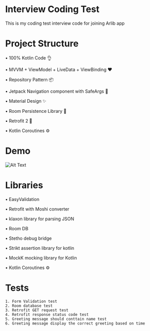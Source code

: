
# Interview Coding Test

This is my coding test interview code for joining Arlib app


# Project Structure 

• 100% Kotlin Code 👌

• MVVM + ViewModel + LiveData + ViewBinding ❤️

• Repository Pattern 📦

• Jetpack Navigation component with SafeArgs 🚀

• Material Design ✨

• Room Persistence Library 💾

• Retrofit 2 🔗

• Kotlin Coroutines ⚙️












 

  
# Demo

![Alt Text](https://s6.gifyu.com/images/my_project_demo.gif)


# Libraries 

• EasyValidation 

• Retrofit with Moshi converter

• klaxon library for parsing JSON

• Room DB

• Stetho debug bridge

• Strikt assertion library for kotlin

• MockK mocking library for Kotlin

• Kotlin Coroutines ⚙️


  
# Tests

    1. Form Validation test
    2. Room database test
    3. Retrofit GET request test
    4. Retrofit response status code test
    5. Greeting message should conttain name test
    6. Greeting message display the correct greeting based on time

  

